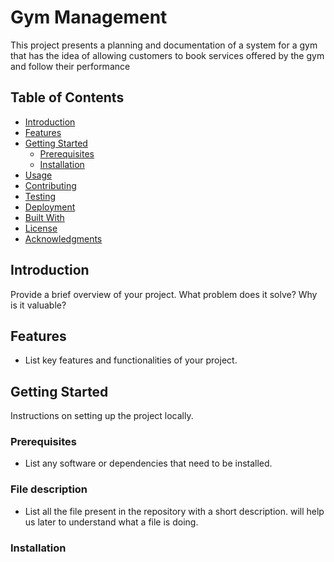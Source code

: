 # Gym Management

This project presents a planning and documentation of a system for a gym that has the idea of allowing customers to book services offered by the gym and follow their performance

## Table of Contents

- [Introduction](#introduction)
- [Features](#features)
- [Getting Started](#getting-started)
  - [Prerequisites](#prerequisites)
  - [Installation](#installation)
- [Usage](#usage)
- [Contributing](#contributing)
- [Testing](#testing)
- [Deployment](#deployment)
- [Built With](#built-with)
- [License](#license)
- [Acknowledgments](#acknowledgments)

## Introduction

Provide a brief overview of your project. What problem does it solve? Why is it valuable?

## Features

- List key features and functionalities of your project.

## Getting Started

Instructions on setting up the project locally.

### Prerequisites

- List any software or dependencies that need to be installed.
### File description 
- List all the file present in the repository with a short description. will help us later to understand what a file is doing.
### Installation
